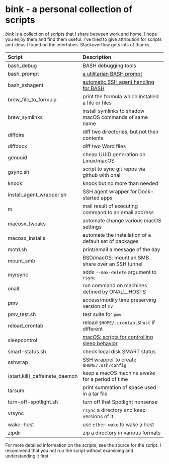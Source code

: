 # bink - a personal collection of scripts

_bink_ is a collection of scripts that I share between work and
home.  I hope you enjoy them and find them useful.  I've tried to give
attribution for scripts and ideas I found on the intertubes.
Stackoverflow gets lots of thanks.

| **Script**                     | **Description**                                                  |
|:-------------------------------|:-----------------------------------------------------------------|
| bash_debug                     | BASH debugging tools                                             |
| bash_prompt                    | [a utilitarian BASH prompt](bash_prompt.md)                      |
| bash_sshagent                  | [automatic SSH agent handling for BASH](bash_sshagent.md)        |
| brew_file_to_formula           | print the formula which installed a file or files                |
| brew_symlinks                  | install symlinks to shadow macOS commands of same name           |
| diffdirs                       | diff two directories, but not their contents                     |
| diffdocx                       | diff two Word files                                              |
| genuuid                        | cheap UUID generation on Linux/macOS                             |
| gsync.sh                       | script to sync git repos via github with onall                   |
| knock                          | knock but no more than needed                                    |
| install_agent_wrapper.sh       | SSH agent wrapper for Dock-started apps                          |
| m                              | mail result of executing command to an email address             |
| macosx_tweaks                  | automate change various macOS settings                           |
| macosx_installs                | automate the installation of a default set of packages           |
| motd.sh                        | print/email a message of the day                                 |
| mount_smb                      | BSD/macOS: mount an SMB share over an SSH tunnel                 |
| myrsync                        | adds `--max-delete` argument to `rsync`                          |
| onall                          | run command on machines defined by ONALL_HOSTS                   |
| pmv                            | access/modify time preserving version of `mv`                    |
| pmv_test.sh                    | test suite for `pmv`                                             |
| reload_crontab                 | reload `$HOME/.crontab.$host` if different                       |
| sleepcontrol                   | [macOS: scripts for controlling sleep behavior](sleepcontrol.md) |
| smart-status.sh                | check local disk SMART status                                    |
| sshwrap                        | SSH wrapper to create `$HOME/.ssh/config`                        |
| {start,kill}_caffeinate_daemon | keep a macOS machine awake for a period of time                  |
| tarsum                         | print summation of space used in a tar file                      |
| turn-off-spotlight.sh          | turn off that Spotlight nonsense                                 |
| vrsync                         | `rsync` a directory and keep versions of it                      |
| wake-host                      | use `ether-wake` to wake a host                                  |
| zipdir                         | zip a directory in various formats                               |

For more detailed information on the scripts, see the source for the
script.  I recommend that you not run the script without examining and
understanding it first.
